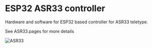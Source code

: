 # ESP32 ASR33 controller

Hardware and software for ESP32 based controller for ASR33 teletype.

See ASR33.pages for more details

![ASR33](https://user-images.githubusercontent.com/996983/150779141-866ad10a-0e8d-45c7-8772-dd621a2ea693.png)

